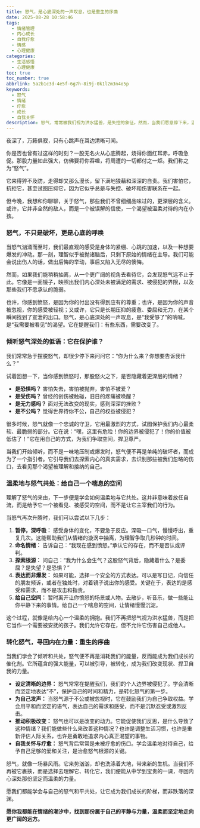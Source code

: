 ```yaml
---
title: 怒气，是心底深处的一声叹息，也是重生的序曲
date: 2025-08-28 10:58:46
tags:
  - 情绪管理
  - 内心成长
  - 自我疗愈
  - 情感
  - 心理健康
categories:
  - 生活感悟
  - 心理健康
toc: true
toc_number: true
abbrlink: 5a2b1c3d-4e5f-6g7h-8i9j-0k1l2m3n4o5p
keywords:
  - 怒气
  - 情绪
  - 疗愈
  - 成长
  - 自我关怀
description: 怒气，常常被我们视为洪水猛兽，是失控的象征。然而，当我们愿意停下来，温柔地审视它时，或许会发现，它并非全然的破坏者。它更像是一封来自内心深处的信，承载着未被满足的需求、被触碰的底线，以及渴望被看见的脆弱。这篇文章，将带你走进怒气的世界，学会倾听它的低语，理解它的来由，并最终，将这份汹涌的能量，转化为滋养我们成长的力量。
---
```


夜深了，万籁俱寂，只有心跳声在耳边清晰可闻。

你是否也曾有过这样的时刻？一股无名火从心底腾起，烧得你面红耳赤，呼吸急促。那股力量如此强大，仿佛要将你吞噬，将周遭的一切都付之一炬。我们称之为“怒气”。

它来得猝不及防，走得却又那么漫长，留下满地狼藉和深深的自责。我们害怕它，抗拒它，甚至试图压抑它，因为它似乎总是与失控、破坏和伤害联系在一起。

但今晚，我想和你聊聊，关于怒气，那些我们不曾细细品味过的，更深层的含义。或许，它并非全然的敌人，而是一个被误解的信使，一个渴望被温柔对待的内在小孩。

### 怒气，不只是破坏，更是心底的呼唤

当怒气汹涌而至时，我们最直观的感受是身体的紧绷、心跳的加速，以及一种想要爆发的冲动。那一刻，理智似乎被抛诸脑后，只剩下原始的情绪在主导。我们可能会说出伤人的话，做出后悔的举动，事后又陷入无尽的懊悔。

然而，如果我们能稍稍抽离，从一个更广阔的视角去看待它，会发现怒气远不止于此。它像是一面镜子，映照出我们内心深处未被满足的需求、被侵犯的界限，以及那些我们不愿承认的脆弱。

也许，你感到愤怒，是因为你的付出没有得到应有的尊重；也许，是因为你的声音被忽视，你的感受被轻视；又或许，它只是长期压抑的疲惫、委屈和无力，在某个瞬间找到了宣泄的出口。怒气，是心底深处的一声叹息，是“我受够了”的呐喊，是“我需要被看见”的渴望。它在提醒我们：有些东西，需要改变了。

### 倾听怒气深处的低语：它在保护谁？

我们常常急于摆脱怒气，却很少停下来问问它：“你为什么来？你想要告诉我什么？”

试着回想一下，当你感到愤怒时，那股怒火之下，是否隐藏着更深层的情绪？

*   **是恐惧吗？** 害怕失去，害怕被抛弃，害怕不被爱？
*   **是受伤吗？** 曾经的创伤被触碰，旧日的疼痛被唤醒？
*   **是无力感吗？** 面对无法改变的现实，感到深深的挫败？
*   **是不公吗？** 觉得世界待你不公，自己的权益被侵犯？

很多时候，怒气就像一个忠诚的守卫，它用最激烈的方式，试图保护我们内心最柔软、最脆弱的部分。它在说：“嘿，这里有危险！你的边界被侵犯了！你的价值被低估了！”它在用自己的方式，为我们争取空间，捍卫尊严。

当我们开始倾听，而不是一味地压制或爆发时，怒气便不再是单纯的破坏者，而成为了一个指引者。它引导我们去探索内心的真实需求，去识别那些被我们忽略的伤口，去看见那个渴望被理解和接纳的自己。

### 温柔地与怒气共处：给自己一个喘息的空间

理解了怒气的来由，下一步便是学会如何温柔地与它共处。这并非意味着放任自流，而是给予它一个被看见、被感受的空间，而不是让它主宰我们的行为。

当怒气再次升腾时，我们可以尝试以下几步：

1.  **暂停，深呼吸：** 感受身体的变化，不要急于反应。深吸一口气，慢慢呼出，重复几次。这能帮助我们从情绪的漩涡中抽离，为理智争取几秒钟的时间。
2.  **命名情绪：** 告诉自己：“我现在感到愤怒。”承认它的存在，而不是否认或评判。
3.  **探索根源：** 问自己：“我为什么会生气？这股怒气背后，隐藏着什么？是委屈？是失望？是恐惧？”
4.  **表达而非爆发：** 如果可能，选择一个安全的方式表达。可以是写日记，向信任的朋友倾诉，或者在独处时，对着镜子说出你的感受。关键在于，表达的是感受和需求，而不是攻击和指责。
5.  **给自己空间：** 暂时离开让你愤怒的场景或人物。去散步，听音乐，做一些能让你平静下来的事情。给自己一个喘息的空间，让情绪慢慢沉淀。

这个过程，就像是给内心一个温柔的拥抱。我们不再把怒气视为洪水猛兽，而是把它当作一个需要被安抚的孩子。我们允许它存在，但不允许它伤害自己或他人。

### 转化怒气，寻回内在力量：重生的序曲

当我们学会了倾听和共处，怒气便不再是消耗我们的能量，反而能成为我们成长的催化剂。它所蕴含的强大能量，可以被引导，被转化，成为我们改变现状、捍卫自我的力量。

*   **设定清晰的边界：** 怒气常常在提醒我们，我们的个人边界被侵犯了。学会清晰而坚定地表达“不”，保护自己的时间和精力，是转化怒气的第一步。
*   **为自己发声：** 当怒气源于不公或被忽视时，它在鼓励我们为自己争取权益。学会用平和而坚定的语气，表达自己的需求和感受，而不是沉默忍受或激烈反击。
*   **推动积极改变：** 怒气也可以是改变的动力。它能促使我们反思，是什么导致了这种情绪？我们能做些什么来改善这种情况？也许是调整生活习惯，也许是重新评估人际关系，也许是勇敢地追求内心真正渴望的事物。
*   **自我关怀与疗愈：** 怒气背后常常是未被疗愈的伤口。学会温柔地对待自己，给予自己足够的爱和关注，是治愈怒气根源的关键。

怒气，就像一场暴风雨。它来势汹汹，却也洗涤着大地，带来新的生机。当我们不再被它裹挟，而是选择去理解它、转化它，我们便能从中学到宝贵的一课，寻回内心深处那份坚定而温柔的力量。

愿我们都能学会与自己的怒气和平共处，让它成为我们成长的阶梯，而非跌落的深渊。

**愿你我都能在情绪的潮汐中，找到那份属于自己的平静与力量，温柔而坚定地走向更广阔的远方。**